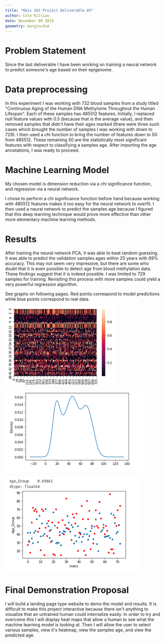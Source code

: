 ```yaml
---
title: "Mais 202 Project Deliverable #3"
author: Cole Killian
date: November 09 2019
geometry: margin=3cm
---
```



# Problem Statement

Since the last deliverable I have been working on training a neural network to predict someone's age based on their epigenome.

# Data preprocessing

In this experiment I was working with 732 blood samples from a study titled "Continuous Aging of the Human DNA Methylome Throughout the Human Lifespan". Each of these samples has 485512 features. Initially, I replaced null feature values with 0.5 (because that is the average value), and then removed samples that didn't have their ages marked (there were three such cases which brought the number of samples I was working with down to 729). I then used a chi function to bring the number of features down to 50 from 485512. These remaining 50 are the statistically most significant features with respect to classifying a samples age. After importing the age annotations, I was ready to proceed.

# Machine Learning Model

My chosen model is dimension reduction via a chi significance function, and regression via a neural network.

I chose to perform a chi significance function before hand because working with 485512 features makes it too easy for the neural network to overfit. I then used a neural network to predict the samples age because I figured that this deep learning technique would prove more effective than other more elementary machine learning methods.

# Results

After training the neural network PCA, it was able to beat random guessing. It was able to predict the validation samples ages within 25 years with 69% accuracy. This may not seem very impressive, but there are some who doubt that it is even possible to detect age from blood methylation data. These findings suggest that it is indeed possible. I was limited to 729 samples for training. Revisiting this process with more samples could yield a very powerful regression algorithm. 

See graphs on following pages. Red points correspond to model predictions while blue points correspond to real data.

![Heat map that helps a human to understand what the neural network is looking at.](./images/heatmap.png "Heat map that helps a human to understand what the neural network is looking at.")

![Kernel density estimate plot for visualizing the age distribution.](./images/dataset_age_distribution.png "Kernel density estimate plot for visualizing the age distribution.")

![Scatter plot showing predicted vs. real ages. Red points correspond to model predictions while blue points correspond to real data.](./images/ScatterPlot_Age_Pred_vs_Real.png "Scatter plot showing predicted vs. real ages. Red points correspond to model predictions while blue points correspond to real data.")

# Final Demonstration Proposal

I will build a landing page type website to demo the model and results. It is difficult to make this project interactive because there isn't anything to visualize that an untrained human could internalize easily. In order to try and overcome this I will display heat maps that allow a human to see what the machine learning model is looking at. Then I will allow the user to select various samples, view it's heatmap, view the samples age, and view the predicted age.
